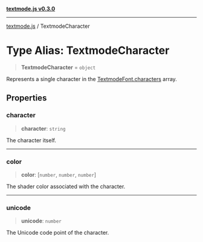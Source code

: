 [**textmode.js v0.3.0**](../README.md)

***

[textmode.js](../README.md) / TextmodeCharacter

# Type Alias: TextmodeCharacter

> **TextmodeCharacter** = `object`

Represents a single character in the [TextmodeFont.characters](../classes/TextmodeFont.md#characters) array.

## Properties

### character

> **character**: `string`

The character itself.

***

### color

> **color**: \[`number`, `number`, `number`\]

The shader color associated with the character.

***

### unicode

> **unicode**: `number`

The Unicode code point of the character.
